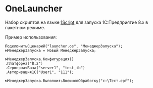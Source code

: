 # OneLauncher
Набор скриптов на языке [1Script](https://github.com/xDrivenDevelopment/1script) для запуска 1С:Предприятие 8.x в пакетном режиме.

Пример использования:

```
ПодключитьСценарий("launcher.os", "МенеджерЗапуска");
мМенеджерЗапуска = Новый МенеджерЗапуска;

мМенеджерЗапуска.Конфигурация()
.Платформа("8.2")
.СервернаяБаза("server1", "test_ib")
.Авторизация1С("User1", "111");

мМенеджерЗапуска.ВыполнитьВнешнююОбработку("c:\Тест.epf");
```